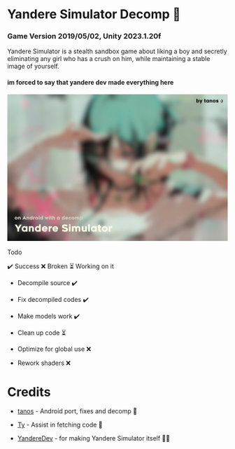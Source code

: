 # Yandere Simulator Decomp 🚧

### Game Version 2019/05/02, Unity 2023.1.20f

Yandere Simulator is a stealth sandbox game about liking a boy and secretly eliminating any girl who has a crush on him, while maintaining a stable image of yourself.

#### im forced to say that yandere dev made everything here ####

![tanos-frontend](https://raw.githubusercontent.com/TacoGit/YanSimAndroid/main/thumb.png)

Todo

✔️ Success ❌ Broken ⏳ Working on it
* Decompile source ✔️

* Fix decompiled codes ✔️

* Make models work ✔️

* Clean up code ⏳

* Optimize for global use ❌

* Rework shaders ❌

# Credits
* [tanos](https://discordapp.com/users/916798305390964778) - Android port, fixes and decomp 🚧

* [Ty](https://twitter.com/yophlox) - Assist in fetching code 🤝

* [YandereDev](https://yanderedev.wordpress.com) - for making Yandere Simulator itself 🧑‍🔬
